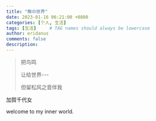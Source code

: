```yaml
---
title: "無の世界"
date: 2023-01-16 06:21:00 +0800
categories: [个人, 生活]
tags: [生活]     # TAG names should always be lowercase
author: eridanus
comments: false
description: 
---
```


>把鸟鸣
>
>让给世界---
>
>但留松风之音伴我

加賀千代女

welcome to my inner world.